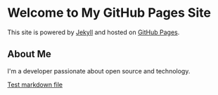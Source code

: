 # Welcome to My GitHub Pages Site

This site is powered by [Jekyll](https://jekyllrb.com) and hosted on [GitHub Pages](https://pages.github.com).

## About Me

I'm a developer passionate about open source and technology.

[Test markdown file](post_1.md)
